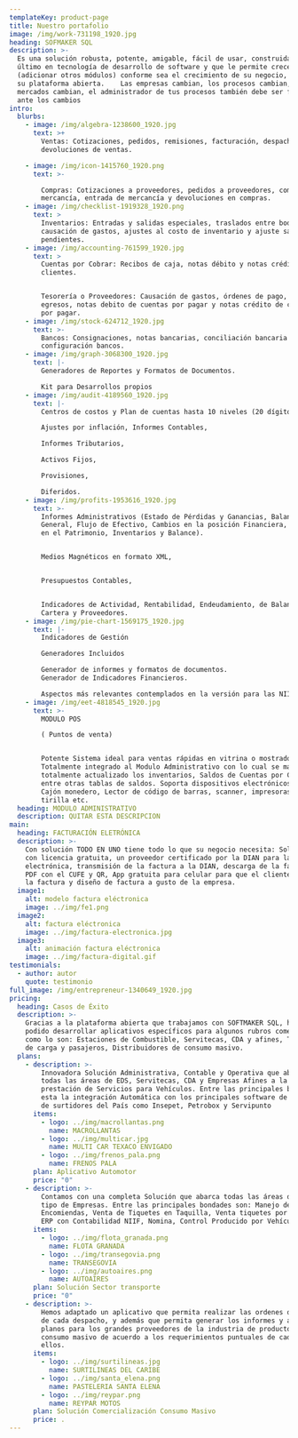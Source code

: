```yaml
---
templateKey: product-page
title: Nuestro portafolio
image: /img/work-731198_1920.jpg
heading: SOFMAKER SQL
description: >-
  Es una solución robusta, potente, amigable, fácil de usar, construida con lo
  último en tecnología de desarrollo de software y que le permite crecer
  (adicionar otros módulos) conforme sea el crecimiento de su negocio, gracias a
  su plataforma abierta.  ​  Las empresas cambian, los procesos cambian, los
  mercados cambian, el administrador de tus procesos también debe ser flexible
  ante los cambios
intro:
  blurbs:
    - image: /img/algebra-1238600_1920.jpg
      text: >+
        Ventas: Cotizaciones, pedidos, remisiones, facturación, despachos y
        devoluciones de ventas.

    - image: /img/icon-1415760_1920.png
      text: >-

        Compras: Cotizaciones a proveedores, pedidos a proveedores, compras de
        mercancía, entrada de mercancía y devoluciones en compras.
    - image: /img/checklist-1919328_1920.png
      text: >
        Inventarios: Entradas y salidas especiales, traslados entre bodegas,
        causación de gastos, ajustes al costo de inventario y ajuste saldos
        pendientes.
    - image: /img/accounting-761599_1920.jpg
      text: >
        Cuentas por Cobrar: Recibos de caja, notas débito y notas crédito
        clientes.


        Tesorería o Proveedores: Causación de gastos, órdenes de pago, cheques o
        egresos, notas debito de cuentas por pagar y notas crédito de cuentas
        por pagar.
    - image: /img/stock-624712_1920.jpg
      text: >-
        Bancos: Consignaciones, notas bancarias, conciliación bancaria y
        configuración bancos.
    - image: /img/graph-3068300_1920.jpg
      text: |-
        Generadores de Reportes y Formatos de Documentos.

        Kit para Desarrollos propios
    - image: /img/audit-4189560_1920.jpg
      text: |-
        Centros de costos y Plan de cuentas hasta 10 niveles (20 dígitos)

        Ajustes por inflación, Informes Contables,

        Informes Tributarios,

        Activos Fijos,

        Provisiones,

        Diferidos.
    - image: /img/profits-1953616_1920.jpg
      text: >-
        Informes Administrativos (Estado de Pérdidas y Ganancias, Balance
        General, Flujo de Efectivo, Cambios en la posición Financiera, Cambios
        en el Patrimonio, Inventarios y Balance).


        Medios Magnéticos en formato XML,


        Presupuestos Contables,


        Indicadores de Actividad, Rentabilidad, Endeudamiento, de Balance, de
        Cartera y Proveedores.
    - image: /img/pie-chart-1569175_1920.jpg
      text: |-
        Indicadores de Gestión

        Generadores Incluidos

        Generador de informes y formatos de documentos.
        Generador de Indicadores Financieros.

        Aspectos más relevantes contemplados en la versión para las NIIF y NIC.
    - image: /img/eet-4818545_1920.jpg
      text: >-
        MODULO POS

        ( Puntos de venta)


        Potente Sistema ideal para ventas rápidas en vitrina o mostrador.
        Totalmente integrado al Modulo Administrativo con lo cual se mantiene
        totalmente actualizado los inventarios, Saldos de Cuentas por Cobrar
        entre otras tablas de saldos. Soporta dispositivos electrónicos como:
        Cajón monedero, Lector de código de barras, scanner, impresoras de
        tirilla etc.
  heading: MODULO ADMINISTRATIVO
  description: QUITAR ESTA DESCRIPCION
main:
  heading: FACTURACIÓN ELETRÓNICA
  description: >-
    Con solución TODO EN UNO tiene todo lo que su negocio necesita: Solución ERP
    con licencia gratuita, un proveedor certificado por la DIAN para la factura
    electrónica, transmisión de la factura a la DIAN, descarga de la factura en
    PDF con el CUFE y QR, App gratuita para celular para que el cliente reciba
    la factura y diseño de factura a gusto de la empresa.
  image1:
    alt: modelo factura eléctronica
    image: ../img/fe1.png
  image2:
    alt: factura eléctronica
    image: ../img/factura-electronica.jpg
  image3:
    alt: animación factura eléctronica
    image: ../img/factura-digital.gif
testimonials:
  - author: autor
    quote: testimonio
full_image: /img/entrepreneur-1340649_1920.jpg
pricing:
  heading: Casos de Éxito
  description: >-
    Gracias a la plataforma abierta que trabajamos con SOFTMAKER SQL, hemos
    podido desarrollar aplicativos específicos para algunos rubros comerciales,
    como lo son: Estaciones de Combustible, Servitecas, CDA y afines, Transporte
    de carga y pasajeros, Distribuidores de consumo masivo.
  plans:
    - description: >-
        Innovadora Solución Administrativa, Contable y Operativa que abarca
        todas las áreas de EDS, Servitecas, CDA y Empresas Afines a la
        prestación de Servicios para Vehículos. Entre las principales bondades
        esta la integración Automática con los principales software de control
        de surtidores del País como Insepet, Petrobox y Servipunto
      items:
        - logo: ../img/macrollantas.png
          name: MACROLLANTAS
        - logo: ../img/multicar.jpg
          name: MULTI CAR TEXACO ENVIGADO
        - logo: ../img/frenos_pala.png
          name: FRENOS PALA
      plan: Aplicativo Automotor
      price: "0"
    - description: >-
        Contamos con una completa Solución que abarca todas las áreas de este
        tipo de Empresas. Entre las principales bondades son: Manejo de Giros y
        Encomiendas, Venta de Tiquetes en Taquilla, Venta tiquetes por Internet,
        ERP con Contabilidad NIIF, Nomina, Control Producido por Vehículo.
      items:
        - logo: ../img/flota_granada.png
          name: FLOTA GRANADA
        - logo: ../img/transegovia.png
          name: TRANSEGOVIA
        - logo: ../img/autoaires.png
          name: AUTOAIRES
      plan: Solución Sector transporte
      price: "0"
    - description: >-
        Hemos adaptado un aplicativo que permita realizar las ordenes de cargue
        de cada despacho, y además que permita generar los informes y archivos
        planos para los grandes proveedores de la industria de productos de
        consumo masivo de acuerdo a los requerimientos puntuales de cada uno de
        ellos.
      items:
        - logo: ../img/surtilineas.jpg
          name: SURTILINEAS DEL CARIBE
        - logo: ../img/santa_elena.png
          name: PASTELERIA SANTA ELENA
        - logo: ../img/reypar.png
          name: REYPAR MOTOS
      plan: Solución Comercialización Consumo Masivo
      price: .
---
```

